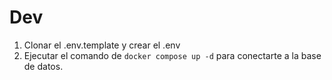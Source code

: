 


# Dev

1. Clonar el .env.template y crear el .env
2. Ejecutar el comando de ```docker compose up -d``` para conectarte a la base de datos.